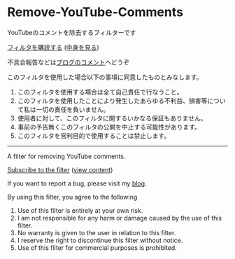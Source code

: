 # Remove-YouTube-Comments

YouTubeのコメントを除去するフィルターです

[フィルタを購読する](https://subscribe.adblockplus.org/?location=https://p4suta.github.io/Remove-YouTube-Comments/Adblock_Plus_list.txt&title=remove-YouTubd-comments) ([中身を見る](https://p4suta.github.io/Remove-YouTube-Comments/Adblock_Plus_list.txt&title=remove-YouTubd-comments))

不具合報告などは[ブログのコメント](https://www.yasunobusakashita.jp/youtubenokomentowopcdefei-biao-shi-nisuru/)へどうぞ

このフィルタを使用した場合以下の事項に同意したものとみなします。

1. このフィルタを使用する場合は全て自己責任で行なうこと。
2. このフィルタを使用したことにより発生したあらゆる不利益、損害等について私は一切の責任を負いません。
3. 使用者に対して、このフィルタに関するいかなる保証もありません。
4. 事前の予告無くこのフィルタの公開を中止する可能性があります。
5. このフィルタを営利目的で使用することは禁止します。

---

A filter for removing YouTube comments.

[Subscribe to the filter](https://subscribe.adblockplus.org/?location=https://p4suta.github.io/Remove-YouTube-Comments/Adblock_Plus_list.txt&title=remove-YouTubd-comments) ([view content](https://p4suta.github.io/Remove-YouTube-Comments/Adblock_Plus_list.txt&title=remove-YouTubd-comments))

If you want to report a bug, please visit my [blog](https://www.yasunobusakashita.jp/youtubenokomentowopcdefei-biao-shi-nisuru/).

By using this filter, you agree to the following

1. Use of this filter is entirely at your own risk.
2. I am not responsible for any harm or damage caused by the use of this filter.
3. No warranty is given to the user in relation to this filter.
4. I reserve the right to discontinue this filter without notice.
5. Use of this filter for commercial purposes is prohibited.
